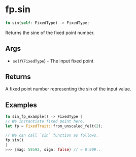 # fp.sin

```rust
fn sin(self: FixedType) -> FixedType;
```

Returns the sine of the fixed point number.

## Args

* `self`(`FixedType`) - The input fixed point

## Returns

A fixed point number representing the sin  of the input value.

## Examples

```rust
fn sin_fp_example() -> FixedType {
// We instantiate fixed point here.
let fp = FixedTrait::from_unscaled_felt(2);

// We can call `sin` function as follows.
fp.sin()
}
>>> {mag: 59592, sign: false} // = 0.909..
```
